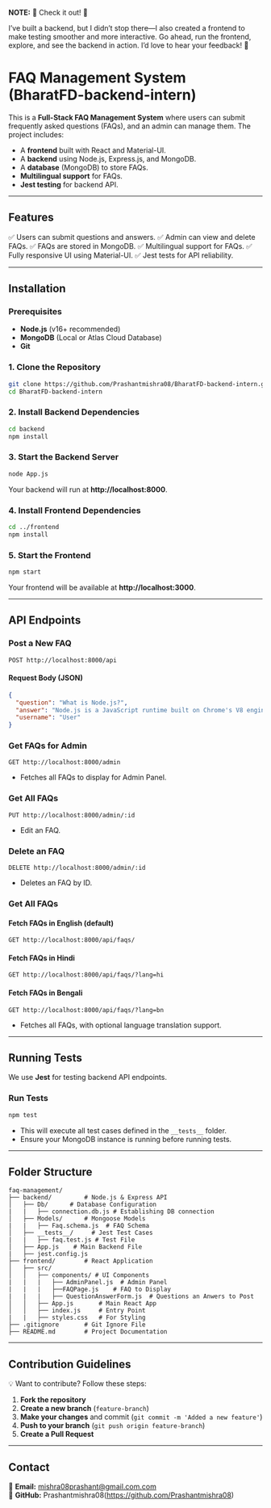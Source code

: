 **NOTE:** 🚀 Check it out! 🚀

I’ve built a backend, but I didn’t stop there—I also created a frontend to make testing smoother and more interactive. Go ahead, run the frontend, explore, and see the backend in action. I’d love to hear your feedback! 🌟

# FAQ Management System (BharatFD-backend-intern)

This is a **Full-Stack FAQ Management System** where users can submit frequently asked questions (FAQs), and an admin can manage them. The project includes:
- A **frontend** built with React and Material-UI.
- A **backend** using Node.js, Express.js, and MongoDB.
- A **database** (MongoDB) to store FAQs.
- **Multilingual support** for FAQs.
- **Jest testing** for backend API.

---

## Features

✅ Users can submit questions and answers.
✅ Admin can view and delete FAQs.
✅ FAQs are stored in MongoDB.
✅ Multilingual support for FAQs.
✅ Fully responsive UI using Material-UI.
✅ Jest tests for API reliability.

---

## Installation

### Prerequisites
- **Node.js** (v16+ recommended)
- **MongoDB** (Local or Atlas Cloud Database)
- **Git**

### 1. Clone the Repository
```bash
git clone https://github.com/Prashantmishra08/BharatFD-backend-intern.git
cd BharatFD-backend-intern
```

### 2. Install Backend Dependencies
```bash
cd backend
npm install
```

### 3. Start the Backend Server
```bash
node App.js
```
Your backend will run at **http://localhost:8000**.

### 4. Install Frontend Dependencies
```bash
cd ../frontend
npm install
```

### 5. Start the Frontend
```bash
npm start
```
Your frontend will be available at **http://localhost:3000**.

---

## API Endpoints

### Post a New FAQ
```http
POST http://localhost:8000/api
```
#### Request Body (JSON)
```json
{
  "question": "What is Node.js?",
  "answer": "Node.js is a JavaScript runtime built on Chrome's V8 engine.",
  "username": "User"
}
```
### Get FAQs for Admin
```http
GET http://localhost:8000/admin
```
- Fetches all FAQs to display for Admin Panel.

### Get All FAQs
```http
PUT http://localhost:8000/admin/:id
```
- Edit an FAQ.


### Delete an FAQ
```http
DELETE http://localhost:8000/admin/:id
```
- Deletes an FAQ by ID.


### Get All FAQs

#### Fetch FAQs in English (default)
```http
GET http://localhost:8000/api/faqs/
```
#### Fetch FAQs in Hindi
```http
GET http://localhost:8000/api/faqs/?lang=hi
```

#### Fetch FAQs in Bengali
```http
GET http://localhost:8000/api/faqs/?lang=bn
```

- Fetches all FAQs, with optional language translation support.


---

## Running Tests

We use **Jest** for testing backend API endpoints.

### Run Tests
```bash
npm test
```
- This will execute all test cases defined in the `__tests__` folder.
- Ensure your MongoDB instance is running before running tests.

---

## Folder Structure
```
faq-management/
├── backend/         # Node.js & Express API
│   ├── Db/      # Database Configuration
|   |   ├── connection.db.js # Establishing DB connection
│   ├── Models/      # Mongoose Models
|   |   ├── Faq.schema.js  # FAQ Schema
│   ├── __tests__/     # Jest Test Cases
|   |   ├── faq.test.js # Test File
│   ├── App.js    # Main Backend File
|   ├── jest.config.js
├── frontend/        # React Application
│   ├── src/
│   │   ├── components/ # UI Components
|   |   |   ├── AdminPanel.js  # Admin Panel
|   |   |   ├──FAQPage.js    # FAQ to Display
|   |   |   ├── QuestionAnswerForm.js  # Questions an Anwers to Post
│   │   ├── App.js       # Main React App
│   │   ├── index.js     # Entry Point
|   |   ├── styles.css   # For Styling
├── .gitignore       # Git Ignore File
├── README.md        # Project Documentation
```

---

## Contribution Guidelines

💡 Want to contribute? Follow these steps:

1. **Fork the repository**
2. **Create a new branch** (`feature-branch`)
3. **Make your changes** and commit (`git commit -m 'Added a new feature'`)
4. **Push to your branch** (`git push origin feature-branch`)
5. **Create a Pull Request**

---

## Contact
📩 **Email:** mishra08prashant@gmail.com.com  
📌 **GitHub:** Prashantmishra08(https://github.com/Prashantmishra08)


